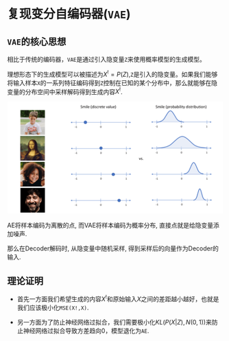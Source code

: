 # 复现变分自编码器(`VAE`)

## `VAE`的核心思想

相比于传统的编码器，`VAE`是通过引入隐变量`Z`来使用概率模型的生成模型。

理想形态下的生成模型可以被描述为$X^!=P(Z)$,`Z`是引入的隐变量。如果我们能够将输入样本`X`的一系列特征编码得到`Z`控制在已知的某个分布中，那么就能够在隐变量的分布空间中采样解码得到生成内容$X^!$.

![](./pics/z.png)

AE将样本编码为离散的点, 而VAE将样本编码为概率分布, 直接点就是给隐变量添加噪声.

那么在Decoder解码时, 从隐变量中随机采样, 得到采样后的向量作为Decoder的输入.


## 理论证明

- 首先一方面我们希望生成的内容$X^!$和原始输入$X$之间的差距越小越好，也就是我们应该极小化`MSE(X!,X)`.

- 另一方面为了防止神经网络过拟合，我们需要极小化$KL(P(X|Z),N(0,1))$来防止神经网络过拟合导致方差趋向0，模型退化为`AE`.



